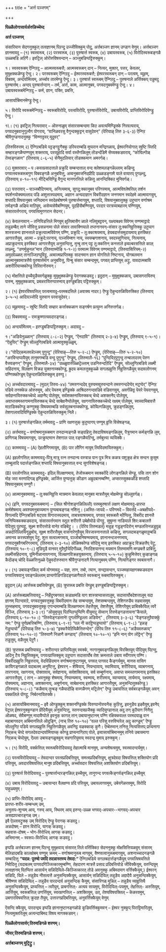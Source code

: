 +++
title = "अर्त्त पञ्जगम्"

+++

**पिळ्ळैलोगासार्यर्अरुळिच्चॆय्द**

**अर्त्त पञ्जगम्**

संसारियान सेदगनुक्कुत् तत्वज्ञानम् पिऱन्दु उज्जीविक्कुम् पोदु, अर्त्तबञ्जग ज्ञानम् उण्डाग वेणुम्। अर्त्तबञ्जग ज्ञानमावदु – (१) स्वस्वरूब, (२) परस्वरूब, (३) पुरुषार्त्त स्वरूब, (४) उबायस्वरूब, (५) विरोदिस्वरूबङ्गळै उळ्ळबडि अऱिगै। इवट्रिल् ओरॊरुविषयन्दान् – अञ्जुबडिप्पट्टिरुक्कुम्।

१।  स्वस्वरूबम् ऎन्गिऱदु – आत्मस्वरूबत्तै; आत्मस्वरूबन् दान् – नित्यर्,
मुक्तर्, पत्तर्, केवलर्, मुमुक्षक्कळॆण्ड्रु ऐन्दु। २।  परस्वरूबम् ऎन्गिऱदु – ईश्वरस्वरूबत्तै; ईश्वरस्वरूबन् दान् – परत्वम्,
व्यूहम्, विबवम्, अन्दर्यामित्वम्, अर्च्चाव तारमॆण्ड्रु ऐन्दु। ३।  पुरुषार्त्त स्वरूबम् ऎन्गिऱदु – पुरुषनाले अर्त्तिक्कप् पडुमदु
पुरुषार्त्तम्। अन्दप् पुरुषार्त्तन्दान् – तर्म, अर्त्त, काम,
आत्मानुबव, पगवदनुबवमॆण्ड्रु ऐन्दु। ४।  उबायस्वरूबमॆन्गिऱदु – कर्म, ज्ञान, पक्ति, प्रबत्ति,

आसार्याबिमानमॆण्ड्रु ऐन्दु।

५।  विरोदि स्वरूबमॆन्गिऱदु – स्वरूबविरोदि, परत्वविरोदि,
पुरुषार्त्तविरोदि,, उबायविरोदि, प्राप्तिविरोदियॆण्ड्रु ऐन्दु।

१\। (१) इवट्रिल् नित्यरावार् – ऒरुनाळुम् संसारसम्बन्दमा किऱ अवत्यमिण्ड्रिक्के निरवत्यराय्, पगवदनुबवानुगूल्यैग पोगराय्, “वानिळवरसु वैगुन्दक्कुट्टन् वासुदेवन्” (पॆरियाऴ् तिरु ३-६-३) ऎन्गिऱ श्रीवैगुण्डनादनुक्कु “विण्णाट्टवर् मूदुवर्”

(तिरुविरुत्तम् २) ऎन्गिऱबडिये पट्टङ्गट्टुगैक्कु उरियराम्बडि मूप्परान मन्द्रिगळाय्, ईश्वरनियोगात् स्रुष्टि स्तिदि सम्हारङ्गळैप्पण्णवुम् शक्तराय्, परव्यूहादि सर्वा वस्तैगळिलुम् तॊडर्न्दडिमै सॆय्यक्कडवराय्, “कोयिल्गॊळ् तॆय्वङ्गळान” (तिरुवाय् ८-६-५) सेनैमुदलियार् तॊडक्कमान अमरर्गळ्।

\(२\) मुक्तरावार् – प।कवत्प्रसादत्ताले प्रक्रुदि सम्बन्दत्ताल् वन्द क्लेशमलङ्गळॆल्लाम् कऴिन्दु पगवत्स्वरूबरूबगुण विबवङ्गळै अनुबवित्तु, अव्वनुबवजनिदप्रीदि उळ्ळडङ्गामै याले वायारप् पुगऴ्न्दु, (तिरुवाय् ४-१०-११) मीट्चियिण्ड्रि वैगुन्द मानगरत्तिले कळित्तु आनन्दिक्किऱ मुनिवर्गळ्।

\(३\) पत्तरावार् – पाञ्जबौदिगमाय्, अनित्यमाय्, सुगदु:क्कानुबव परिगरमाय्, आत्मविश्लेषत्तिल् तर्शन स्पर्शनयोक्यमल्लाद पडि अशुत्तास्पदमाय्, अज्ञान अन्यदाज्ञान विबरीदज्ञान जनगमान स्वदेहमे आत्मावागवुम्, शप्तादि विषयानुबव जनिदमान स्वदेहबोषणमे पुरुषार्त्तमागवुम्, शप्तादि, विषयानुबवत्तुक्कु उऱुप्पाग वर्णाश्रम तर्मङ्गळै अऴिय माऱियुम्, असेव्यसेवैबण्णियुम्, पूदहिंसैबण्णियुम्, परदार परत्रव्याबहारम् पण्णियुम्, संसारवर्त्तगराय्, पगवत्विमुगगरान सेदनर्।

\(४\) केवलनावान् – तनियिडत्तिले मिगवुम् क्षुत्पिबासैग ळाले नलिवुबट्टवन्, पक्ष्याबक्ष्य विवेगम् पण्णमाट्टादे तन्नुडम्बैत् ताने जीवित्तु प्रसन्ननामा पोले संसार तावाक्नियाले तप्तनानवन्–संसार तु:क्कनिव्रुत्तिक्कु उऱुप्पाग शास्त्रजन्य ज्ञानत्ताले प्रक्रुत्यात्मविवेगम् पण्णि, प्रक्रुदि – तु:क्काश्रयमाय्, हेयबदार्त्तसमुदायमाय् इरुक्किऱ आगारत्तैयुम्, आत्मा – प्रक्रुदे:परनाय्, पञ्जविम्शग नाय्, स्वयम्ब्रगाशनाय्, स्वदस्सुगियाय्, नित्यनाय्, अप्राक्रुदनाय् इरुक्किऱ आगारत्तैयुम् अनुसन्दित्तु, मुन्बु तान् पट्ट तु:क्कत्तिन् कनत्ताले इव्वल्बरसत्तिले काल् ताऴ्न्दु, “उणर्मुऴुनल”मान (तिरुवाय्मॊऴि १-१-२) परमात्म विवेगम् पण्णमाट्टादे, (तिरुवासिरियम्-२) अमुदवॆळ्ळत् तानाञ्जिऱप्पुविट्टु, अव्वात्मप्राप्तिक्कु सादनमान ज्ञान योगत्तिले निष्टनाय्, योगबलमान आत्मानुबवमात्रत्तैये पुरुषार्त्तमाग अनुबवित्तु, पिन्बु संसार सम्बन्दमुम्, पगवत् प्राप्तियुम् अट्रु, यावदात्मबावि अशरीरियाय्क्कॊण्डु तिरिवानॊरुवन्।

\(५\) मोक्षत्तिले इच्चैयुडैयवर्गळुक्कु मुमुक्षुक्कळॆण्ड्रु पेरागक्कडवदु। इदुदान् – मुमुक्षुक्कळाय्, उबासगरायिरुप् पारुम्, मुमुक्षुक्कळाय्, प्रबन्नरायिरुप्पारुमाय् इरण्डुबडिप् पट्टिरुक्कुम्।

२।  \(१\) ईश्वरविषयत्तिल् परत्वमावदु–परमबदत्तिले (अवाक्य नादर:) ऎण्ड्रु
ऎऴुन्दरुळियिरुक्किऱ (तिरुवाय् ३-५-५) आदियञ्जोदि युरुवान परवासुदेवर्।

(२) व्यूहमावदु – स्रुष्टि स्तिदि सम्हार कर्त्ताक्कळान सङ्गर्षण प्रत्युम्न अनिरुत्तर्गळ्।

(३) विबवमावदु – रामक्रुष्णात्यवदारङ्गळ्।

(४) अन्दर्यामित्वम् – इरण्डुबडिप्पट्टिरुक्कुम्। अदावदु –

१।”अडियेनुळ्ळान्” (तिरुवाय् ८-८-२) ऎण्ड्रुम्, “ऎनदावि” (तिरुवाय् २-३-४) ऎण्ड्रुम्, (तिरुवाय् ९-५-१)। “ऎन्नुयिर्” ऎण्ड्रुम् सॊल्लुगिऱबडिये आत्मावुक्कुळ्ळुम्,

२।”पोदिऱ्‌कमलवन्नॆञ्जम् पुगुन्दु” (पॆरियाऴ्—तिरु ५-२-८) ऎण्ड्रुम्, (पॆरियाऴ्—तिरु ५-२-१०) “अरविन्दप्पावैयुम् तानुमगम्बडि वन्दु पुगुन्दु” ऎण्ड्रुम्, (तिरुमालै-१६) “पुन्दियिऱ्‌पुगुन्दु तन्बालादरम् पॆरुग वैत्तवऴगन्” ऎण्ड्रुम्, (तिरुमालै-३४) “उळ्ळुवारुळ्ळिट्रॆल्लाम् उडनिरुन्दऱिदि” ऎण्ड्रुम्, सॊल्लुगिऱबडिये लक्ष्मी सहिदनाय्, विलक्षण विक्रह युक्तनाय्क्कॊण्डु, ह्रुदय कमलत्तुक्कुळ्ळे सगलप्रव्रुत्ति निव्रुत्तिगळैयुम् सदावलोगनम् पण्णिक्कॊण्डुम् ऎऴुन्दरुळियिरुक्कुम् इरुप्पु।

(५) अर्च्चावदारमावदु – (मुदल् तिरुव-४४) “तमरुगन्ददॆव् वुरुवमव्वुरुवन्दाने तमरुगन्ददॆप्पेर् मट्रप्पेर्” ऎन्गिऱ पडिये तनक्कॆन्न ओरुरुवुम्, ओर् पॆयरुम् इण्ड्रिक्के आश्रिदरुगन्दवडिवे वडिवागवुम्, अवर्गळिट्ट पॆयरे पॆयरागवुम्, सर्वज्ञनायिरुक्कच्चॆय्दे अज्ञनैप् पोलेयुम्, सर्वशक्तनायिरुक्कच् चॆय्दे अशक्तनैप् पोलेयुम्, अवाप्तसमस्तगामनायिरुक्कच् चॆय्दे साबेक्षनैप्पोलेयुम्, रक्षगनायिरुक्कच्चॆय्दे रक्ष्यम् पोलेयुम्, स्वस्वामिबावत्तै माऱाडिक्कॊण्डु कण्णुक्कु विषयमाम्बडि सर्वसुलबनाय्क्कॊण्डु, कोयिल्गळिलुम्, क्रुहङ्गळिलुम्, तेशगालावदियिण्ड्रिक्के ऎऴुन्दरुळियिरुक्कुम् निलै।

३।  \(१\) पुरुषार्त्तङ्गळिल् तर्ममावदु – प्राणि रक्षणत्तुक् कुऱुप्पागप्
पण्णुम् व्रुत्ति विसेषङ्गळ्,

(२) अर्त्तमावदु – वर्णाश्रमानुरूबमाग तनदान्यङ्गळै सङ्ग्रहित्तु तेवदाविषयङ्गळिलुम्, पैत्रुगमान कर्मङ्गळि लुम्, प्राणिगळ् विषयमागवुम्, उत्क्रुष्टमान तेशगाल पात् रङ्गळैयऱिन्दु, तर्मबुत्त्या व्ययिक्कै।

(३) काममावदु – (A) ऐहलौगिगमायुम्, (B) पार लौगिग मायुम् त्विविदमायिरुक्कुम्।

(A) इहलोगत्तिल् काममावदु-पित्रु मात्रु रत्न तनदान्य वस्त्रान्न पान पुत्र मित्र कळत्र पशुक्रुह क्षेत्र सन्दन कुसुम ताम्बूलादि पदार्त्तङ्गळिल् शप्तादि विषयानुबवत्ताल् वन्द सुगविशेषङ्गळ्।

(B) परलोगत्तिल् काममावदु- इदिल् विलक्षणमाय्, तेजोरूबमान स्वर्क्कादि लोगङ्गळिले सॆण्ड्रु, पसि ताग शोग मोह जरा मरणादिगळ् इण्ड्रिक्के, आर्जित्त पुण्यत्तुक् कीडाग अम्रुदबानम्बण्णि, अप्सरस्सुक्कळोडे शप्तादि विषयानुबवम् पण्णुगै।

(४) आत्मानुबवमावदु – तु:क्कनिव्रुत्ति मात्रमान केवलात् मानुबव मात्रत्तैयुम् मोक्षमॆण्ड्रु सॊल्लुवर्गळ्।

(५) (इनि, पगवदनुबवरूबमान) – (सिल श्रीगोशङ्गळिलिल्लै) परमबुरुषार्त्त लक्षण मोक्षमावदु–प्रारप्त कर्मशेषमाय् अवश्यमनुबाव्यमान पुण्यबाबङ्गळ् नशित्तु। (अस्ति-जायदे – परिणमदे – विवर्त्तदे –अबक्षीयदे–विगल्यदि ऎन्गिऱबडिये षट्पाव विगारास्पदमाय्, ताबत्रयाश्रयमाय्, पगवत् स्वरूबत्तै मऱैप्पित्तु, विबरीद ज्ञानत्तै जनिप्पिक्कक्कडवदाय्, संसारवर्त्तगमान स्तूल शरीरत्तै उबेक्षैयोडे पॊगट्टु, सुषुम्ना नाडियाले शिर:कबालत्तै पेदित्तुप् पुऱप्पट्टु, सूक्ष्म शरीरत्तोडे वानेऱ वऴिबॆट्रु। । (पॆरिय तिरुमडल्) मन्नुङ् गडुङ्गदिरोन् मण्डलत्तिनन्नडुवुळ् अन्नदोरिल्लियिनूडुबोय्, सूक्ष्म शरीरत्तैयुम् वासनारेणुवैयुम् विरजास्नानत्ताले कऴित्तु, सगलदाबङ्गळुमाऱुम्बडि अमानव करस्पर्शमुम् पॆट्रु, शुत्त सत्वात्मगमाय्, पञ्जोबनिषण्मयमाय्, ज्ञानानन्दजनगमाय्, पगवदनुबवैगबरिगरमाय्, (तिरुवाय् २-३-१०) ऒळिक्कॊण्ड सोदियु माय् इरुक्किऱ अप्राक्रुद विक्रहत्तैप् पॆट्रु, (तिरुवाय् १०-९-८) मुडियुडै वानवर् मुऱैमुऱैयॆदिर्गॊळ्ळ, निरदिशयानन्द मयमान तिरुमामणि मण्डबत्तै प्राबित्तु, लक्ष्मीसहिदनाय्, पूमिनीळानायगनाय्, विलक्षणविक्रहयुक्तनाय्, (तिरुवाय् ५-५-१०) कुऴुमित्तेवर् कुऴाङ्गळ् कैदॊऴच् चोदि वॆळ्ळत्तिनुळ्ळे ऎऴुवदोरुरुवान श्रीवैगुण्डनादनै नित्यानुबवम् पण्णि, नित्यगिङ्गर स्वबावनागै।

४।  \(१\) उबायङ्गळिल् कर्म योगमावदु – यज्ञ, तान, तबो, त्यान,
सन्द्यावन्दन, पञ्जमहायज्ञगक्कडवदान पगवत्विषयानु पवङ्गळॆल्लाम्
प्राप्यगोडिगडिदङ्गळागैयाले स्वरूबानु रूबमायिरुक्कुम्।

इदुदान् (A) आर्त्तरूब प्रबत्तियॆण्ड्रुम्, (B) त्रुप्तरूब प्रबत्ति
यॆण्ड्रुम् इरण्डुबडिप्पट्टिरुक्कुम्।

(A) आर्त्तरूबप्रबत्तियावदु – निर्हेदुगबगवत् कडाक्षमडि याग शास्त्राप्यासत्तालुम्, सदासार्योबदेशत्तालुम् यदा ज्ञानम् पिऱन्दवाऱे, पगवदनुबवत्तुक्कु विबरीदमान तेह सम्बन्दमुम्, तेशसम्बन्दमुम्, तेशिगरुडैय सहवासमुम् तुस्सहमाय्, पगवदनुबवत्तुक्कु एगान्दमाम्बडि विलक्षणमान तेहत्तैयुम्, तेशत्तैयुम्, तेशिगरैयुम् प्राबिक्कैयिल् त्वरै विञ्जि, (तिरुवाय् ३-३।९) “ऒयुमूप्पुप् पिऱप्पिऱप्पुप्पिणि वीयुमाऱु सॆय्वान् तिरुवेङ्गडत्तायना”कैयाले, (तिरुवाय् ६-१०-१०।) “तिरुवेङ्गडत्ताने! पुगलॊण्ड्रिल्ला अडियेन्” , (तिरुवाय् ३-३-६) “वेङ्गडत्तुऱैवार्क्कु नम:” ऎण्ड्रु पूर्णप्रबत्तिबण्णि, (तिरुवाय् ६-९-९) “पल नी काट्टिप्पडुप्पायो” (तिरुवाय् ६-९-८) “इन्नङ् गॆडुप्पायो” (पॆरियाऴ् तिरु ५-३-७) “इक्करैयेऱियिळैत्तिरुन्देन्” (पॆरिय तिरु ११-८-६) ”अडैयवरुळाय्” (तिरुवाय् १०-१०-२) ”तिरुवाणै निन्नाणै कण्डाय्” (तिरुवाय् १०-१०-१) “इनि नान् पोग लॊट्टेन्” ऎण्ड्रु तडुत्तुम्, वळैत्तुम् पॆऱुगै।

(B) त्रुप्तरूब प्रबत्तियावदु – शरीरान्दर प्राप्तियिलुम् स्वर्क्क, नरगानुबवङ्गळिलुम् विरक्तियुम् पीदियुम् पिऱन्दु, अदिनु टैय निव्रुत्तिक्कुम्, पगवत्प्राप्तिक्कुम् उऱुप्पाग सदासार्योब तेश क्रमत्ताले उबाय स्वीगारम् पण्णि। विबरीदप्रव्रुत्ति निव्रुत्तराय्, वेदविहिदमान वर्णाश्रमानुष्टागमुम्, पगवत् पागवद कैङ्गर्यमुम्, मानस वासिग कायिगङ्गळाले यदाबलम् अनुष्टित्तु, ईश्वरन् – शेषियाय्, नियन्दावाय्, स्वामियाय्, शरीरियाय्, व्याबगनाय्, तारगनाय्, रक्षगनाय्, पोक्तावाय्, सर्वज्ञनाय्, सर्वशक्तियाय्, सर्व सम्बूर्णनाय्, अवाप्त समस्तगामनाय् इरुक्किऱ आगारत्तैयुम्, ( तान् – अवनुक्कु शेषमाय्, नियाम्यमाय्, स्वम्माय्, शरीरमाय्, व्याप्यमाय्, तार्यमाय्, रक्ष्यमाय्, पोक्यमाय्, अज्ञनाय्, अशक्तनाय्, अबूर्णनाय्, साबेक्षनाय् इरुक्किऱ आगारत्तैयुम्, अनुसन्दित्तुक्कॊण्डु ) (तिरुवाय् ५-८-८) “कळैवाय् तुन्बङ् गळैयादॊऴि वाय्गळैगण् मट्रिलेन्” ऎण्ड्रु उबायत्तिल् सर्वबरङ्गळैयुम् अवन् पक्कलिले पॊगट्टु, निर्बरनायिरुक्कै।

(५) आसार्याबिमानमावदु – इवै ऒण्ड्रुक्कुम् शक्तनण्ड्रिक्के यिरुप्पानॊरुवनैक् कुऱित्तु, इवनुडैय इऴवैयुम्,इवनैप् पॆट्राल् ईश्वरनुक्कुण्डान प्रीदियैयुम् अनुसन्दित्तु, स्तनन्दयप्रजैक्कु व्यादियुण्डानाल् अदु तन् कुऱैयाग निनैत्तु ऒळषद, सेवैबण्णुम् मादावैप्पोले इवनुक् कागत् तान् उबायानुष्टानम् पण्णि रक्षिक्कवल्ल परमदयाळु वान महाबागवदन् अबिमानत्तिले ऒदुङ्गि, (नाच् तिरु १०-१०) “वल्ल परिसु वरुविप्परेल् अदु काण्डुम्” ऎण्ड्रु सॊल्लुगिऱ पडिये सगलप्रव्रुत्ति निव्रुत्तिगळैयुम् अवनिट्ट वऴक्काक् कुगै। ऎम्बॆरुमान् तनित्तु नित्यसित्तप् प्राप्यनागा निऱ्‌कच् चॆय्दे सगलदेवदान्दर्यामियाय्क् कॊण्डु प्राप्यनागिऱाप् पोले, इव्वासार्याबिमानमुम् तनिये उबायमागा निऱ्‌कच् चॆय्देयुम्, ऎल्ला उबायङ्गळुक्कुम् सहगारियुमाय् स्वदन्द्र मुमाय् इरुक्कुम्।

५।  \(१\) विरोदि, वर्क्कत्तिल् स्वरूबविरोदियावदु तेहात्माबि मानमुम्,
अन्यशेषत्वमुम्, स्वस्वादन्दर्यमुम्।

(२) परत्वविरोदियावदु – तेवदान्दर परत्वप्रदिबत्तियुम्, समत्वप्रदिबत्तियुम्, क्षुत्रदेवदा विषयत्तिल् शक्तियोग प्रदि पत्तियुम्, अवदारविषयत्तिल् मानुष प्रदिबत्तियुम्, अर्च्चावदार विषयत्तिल् अशक्तियोग प्रदिबत्तियुम्।

(३) पुरुषार्त्त विरोदियावदु – पुरुषार्त्तान्दरङ्गळिल् इच्चैयुम्, तानुगन्द पगवत्कैङ्गर्यङ्गळिल् इच्चैयुम्

(४) उबाय विरोदियावदु – उबायान्दर वैलक्षण्य प्रदि पत्तियुम्, उबायलागवमुम्, उबेयगॆळरवमुम्, विरोदि पाहुळ्यमुम्।

(५) प्राप्ति-विरोदिय् आवदु –  
  प्रारप्त-शरीर-सम्बन्धम् उम्,  
  अनुताप-शून्यम् आय्, गरुव् आय्, स्थिरम् आय् इरुन्द्-उळ्ळ भगवद्-अपचार--भागवद्-अपचार असह्यापचारङ्गळ् उम्।  
  इवै ऎल्लावट्रुक्क् उम् विरोदिय् ऎण्ड्रु पेरागक् कडवदु।  
  अन्नदोषम् – ज्ञान विरोधि, यागक् कडवदु।  
  सहवास-दोषम् – भोग-विरोधिय् आगक् कडवदु।  
  अभिमानम् – स्वरूप-विरोधिय् आगक् कडवदु।

इप्पडि अर्त्तबञ्जग ज्ञानम् पिऱन्दु मुमुक्षवाय् संसारत् तिले वर्त्तिक्किऱ सेदननुक्कु मोक्षसित्तियळवुम् संसारम् मेलिडादबडि कालक्षेबम् पण्णुम् क्रमम् – वर्णाश्रमानुरूब मागवुम्, वैष्णवत्वानुरूबमागवुम्, अशनाच्चादनङ्गळै सम्बादित्तु **“यदन्न: पुरुषो पवदि तदन्नास्तस्य तेवदा:“** ऎन्गिऱबडिये सगलबदार्त्तङ्गळैयुम् पगवत्विषयत्तिले निवेदित्तु (यदाबलम् पागवदगिञ्जित्कारमुम्बण्णि, तेहदारण मात्रत्तै प्रसाद प्रदिबत्तियोडे जीविक्कैयुम्, वरुन्दियुम् तत्वज्ञानम् पिऱप्पित्त आसार्यन् सन्निदियिले–किञ्जित्कारत् तोडे अवनुक्कु अबिमदमाग वर्त्तिक्कैयुम्,) ईश्वरन् सन्निदि, यिले – तन्नुडैय नीसत्वत्तै अनुसन्दिक्कैयुम्, आसार्यन् सन्निदियिल् तन्नुडैय अज्ञदैयै अनुसन्दिक्कैयुम्, श्रीवैष्णव सन्निदियिल् – तन्नुडैय पारदन्दर्य अनुसन्दिक् कैयुम्, संसारिगळ् मुन्निल् – तन्नुडैय व्याव्रुत्तियै अनुसन्दिक्कैयुम्, प्राप्यत्तिल् – त्वरैयुम्, प्राबगत्तिल्- अत्यव सायमुम्, विरोदियिल्-पयमुम्, तेहत्तिल्- अरुसियुम्, आर्त्तियुम्, स्वरूबत्तिल् उणर्त्तियुम्, स्वरक्षणत्तिल् – अशक्तियुम्, उत्, तेश्यविषयक्तिल् – कॆळरवमुम्, उबगारविषयत्तिल् क्रुदज्ञ तैयुम्, उत्तारगप्रदिबत्तियुम्, अनुवर्त्तिक्कैयुम् वेणुम्

ऎसन्दि क्कैयुम्, पारदन्द्र्य इप्पडि ज्ञानानुष्टानङ्गळोडे कूडिवर्त्तिक्कुमवन् – ईश्वर नुक्कुप् पिराट्टिमारिलुम्, नित्यमुक्तरिलुम् अत्यन्दाबिमद विषय मागक्कडवन्।

**पिळ्ळैलोगासार्यर् तिरुवडिगळे शरणम्।**

**जीयर् तिरुवडिगळे शरणम्।**

**अर्त्तबञ्जगम् मुट्रिट्रु।**

